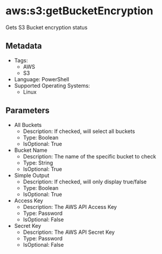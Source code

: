 <!-- region Generated -->
# aws:s3:getBucketEncryption

Gets S3 Bucket encryption status

## Metadata

- Tags:
  - AWS
  - S3
- Language: PowerShell
- Supported Operating Systems:
  - Linux

## Parameters

- All Buckets
  - Description: If checked, will select all buckets
  - Type: Boolean
  - IsOptional: True
- Bucket Name
  - Description: The name of the specific bucket to check
  - Type: String
  - IsOptional: True
- Simple Output
  - Description: If checked, will only display true/false
  - Type: Boolean
  - IsOptional: True
- Access Key
  - Description: The AWS API Access Key
  - Type: Password
  - IsOptional: False
- Secret Key
  - Description: The AWS API Secret Key
  - Type: Password
  - IsOptional: False
<!-- endregion -->
